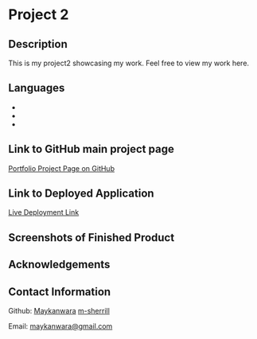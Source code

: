 # Project 2

## Description

This is my project2 showcasing my work.
Feel free to view my work here.

## Languages
- 
- 
- 

## Link to GitHub main project page

[Portfolio Project Page on GitHub](https://github.com/JonkHunkle/Project-1/blob/main/README.md)

## Link to Deployed Application

[Live Deployment Link]()


## Screenshots of Finished Product









## Acknowledgements



## Contact Information

Github: [Maykanwara](https://github.com/Maykanwara/Project-2)
        [m-sherrill](https://github.com/m-sherrill/Project-2.git)


        


Email: maykanwara@gmail.com
